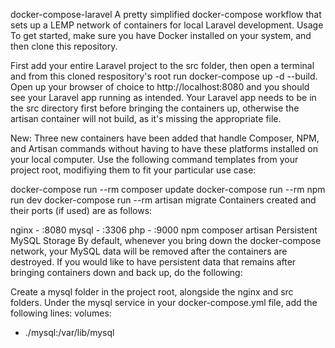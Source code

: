 docker-compose-laravel
A pretty simplified docker-compose workflow that sets up a LEMP network of containers for local Laravel development.
Usage
To get started, make sure you have Docker installed on your system, and then clone this repository.

First add your entire Laravel project to the src folder, then open a terminal and from this cloned respository's root run docker-compose up -d --build. Open up your browser of choice to http://localhost:8080 and you should see your Laravel app running as intended. Your Laravel app needs to be in the src directory first before bringing the containers up, otherwise the artisan container will not build, as it's missing the appropriate file.

New: Three new containers have been added that handle Composer, NPM, and Artisan commands without having to have these platforms installed on your local computer. Use the following command templates from your project root, modifiying them to fit your particular use case:

docker-compose run --rm composer update
docker-compose run --rm npm run dev
docker-compose run --rm artisan migrate
Containers created and their ports (if used) are as follows:

nginx - :8080
mysql - :3306
php - :9000
npm
composer
artisan
Persistent MySQL Storage
By default, whenever you bring down the docker-compose network, your MySQL data will be removed after the containers are destroyed. If you would like to have persistent data that remains after bringing containers down and back up, do the following:

Create a mysql folder in the project root, alongside the nginx and src folders.
Under the mysql service in your docker-compose.yml file, add the following lines:
volumes:
  - ./mysql:/var/lib/mysql